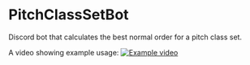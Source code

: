 # PitchClassSetBot
Discord bot that calculates the best normal order for a pitch class set.

A video showing example usage:
[![Example video](https://i.ibb.co/r3613BB/PCS-Bot-Thumbnail.png)](https://youtu.be/qD6NaQDQmck)
